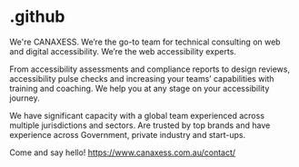 # .github
We're CANAXESS. We’re the go-to team for technical consulting on web and digital accessibility. We’re the web accessibility experts.

From accessibility assessments and compliance reports to design reviews, accessibility pulse checks and increasing your teams’ capabilities with training and coaching. We help you at any stage on your accessibility journey.

We have significant capacity with a global team experienced across multiple jurisdictions and sectors. Are trusted by top brands and have experience across Government, private industry and start-ups.

Come and say hello! https://www.canaxess.com.au/contact/
